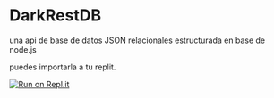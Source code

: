 # DarkRestDB
una api de base de datos JSON relacionales estructurada en base de node.js

puedes importarla a tu replit.

[![Run on Repl.it](https://repl.it/badge/github/HannsMP/DarkCrySQL)](https://repl.it/github/HannsMP/DarkCrySQL)
